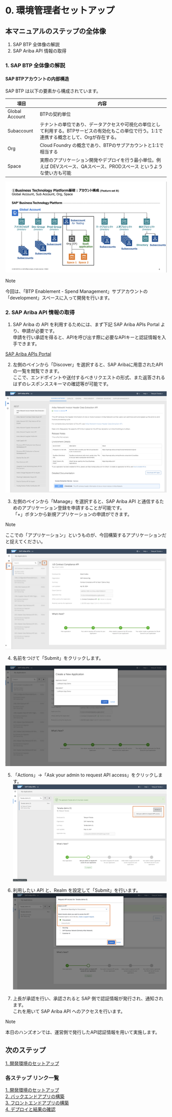 # 0. 環境管理者セットアップ

## 本マニュアルのステップの全体像
1. SAP BTP 全体像の解説
2. SAP Ariba API 情報の取得


### 1. SAP BTP 全体像の解説

#### SAP BTPアカウントの内部構造

SAP BTP は以下の要素から構成されています。<br>

|   項目   |         内容                            |
| -------------- |--------------------------       |
| Global Account    |    BTPの契約単位      |
| Subaccount | テナントの単位であり、データアクセスや可視化の単位として利用する。BTPサービスの有効化もこの単位で行う。1:1で連携する概念として、Orgが存在する。|
| Org | Cloud Foundry の概念であり、BTPのサブアカウントと1:1で相当する |
| Space | 実際のアプリケーション開発やデプロイを行う最小単位。例えば DEVスペース、QAスペース、PRODスペース というような使い方も可能 |

![BTP_AccountHierarchy](../../00_Assets/00_AdminSetup/01_BTP_AccountHierarchy.png)

> [!NOTE]
> 今回は、「BTP Enablement - Spend Management」サブアカウントの「development」スペースに入って開発を行います。

### 2. SAP Ariba API 情報の取得

1. SAP Ariba の API を利用するためには、まず下記 SAP Ariba APIs Portal より、申請が必要です。<br>
申請を行い承認を得ると、APIを呼び出す際に必要なAPIキーと認証情報を入手できます。<br>

[SAP Ariba APIs Portal](https://developer.ariba.com/)

2. 左側のペインから「Discover」を選択すると、SAP Aribaに用意されたAPIの一覧を閲覧できます。<br>
ここで、エンドポイントや送付するべきリクエストの形式、また返答されるはずのレスポンススキーマの確認等が可能です。<br>

![AribaAPI_Discover](../../00_Assets/00_AdminSetup/02_AribaAPI_Discover.png)

3. 左側のペインから「Manage」を選択すると、SAP Ariba API と通信するためのアプリケーション登録を申請することが可能です。<br>
「+」ボタンから新規アプリケーションの申請ができます。<br>

> [!NOTE]
> ここでの「アプリケーション」というものが、今回構築するアプリケーションだと捉えてください。<br>

![AribaAPI_Manage](../../00_Assets/00_AdminSetup/03_AribaAPI_Manage.png)

4. 名前をつけて「Submit」をクリックします。

![AribaAPI_createApp](../../00_Assets/00_AdminSetup/04_AribaAPI_createApp.png)

5. 「Actions」->「Ask your admin to request API access」をクリックします。
![AribaAPI_askForApproval](../../00_Assets/00_AdminSetup/05_AribaAPI_askForApproval.png)

6. 利用したい API と、Realm を設定して「Submit」を行います。
![AribaAPI_selectAPIandRealm](../../00_Assets/00_AdminSetup/06_AribaAPI_selectAPIandRealm.png)

7. 上長が承認を行い、承認されると SAP 側で認証情報が発行され、通知されます。<br>
これを用いて SAP Ariba API へのアクセスを行います。

> [!NOTE]
> 本日のハンズオンでは、運営側で発行したAPI認証情報を用いて実施します。<br>

## 次のステップ

[1. 開発環境のセットアップ](../01_開発環境のセットアップ/README.md)

### 各ステップ リンク一覧
[1. 開発環境のセットアップ](../01_開発環境のセットアップ/README.md) <br>
[2. バックエンドアプリの構築](../02_バックエンドアプリの構築/README.md) <br>
[3. フロントエンドアプリの構築](../03_フロントエンドアプリの構築/README.md) <br>
[4. デプロイと結果の確認](../04_デプロイと結果の確認/README.md) <br>